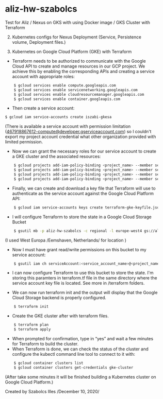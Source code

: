 # aliz-hw-szabolcs
Test for Aliz / Nexus on GKS with using Docker image / GKS Cluster with Terraform

2. Kubernetes configs for Nexus Deployment
(Service, Persistence volume, Deployment files.)

3. Kubernetes on Google Cloud Platform (GKE) with Terraform

- Terraform needs to be authorized to communicate with the Google Cloud API to create and manage resources in our GCP project. We achieve this by enabling the corresponding APIs and creating a service account with appropriate roles:

```bash
    $ gcloud services enable compute.googleapis.com
    $ gcloud services enable servicenetworking.googleapis.com
    $ gcloud services enable cloudresourcemanager.googleapis.com
    $ gcloud services enable container.googleapis.com
```
- Then create a service account:
```bash
$ gcloud iam service-accounts create iszabi-gkesa
```

(There is available a service account with permission limitation (467918867612-compute@developer.gserviceaccount.com) so I couldn't export my project account credential what other organization provided with limited permission.

- Now we can grant the necessary roles for our service account to create a GKE cluster and the associated resources:

```bash
    $ gcloud projects add-iam-policy-binding <project_name> --member serviceAccount:<service_account_name>@<project_name>.iam.gserviceaccount.com --role roles/container.admin
    $ gcloud projects add-iam-policy-binding <project_name> --member serviceAccount:<service_account_name>@<project_name>.iam.gserviceaccount.com --role roles/compute.admin
    $ gcloud projects add-iam-policy-binding <project_name> --member serviceAccount:<service_account_name>@<project_name>.iam.gserviceaccount.com --role roles/iam.serviceAccountUser
    $ gcloud projects add-iam-policy-binding <project_name> --member serviceAccount:<service_account_name>@<project_name>.iam.gserviceaccount.com --role roles/resourcemanager.projectIamAdmin
```

- Finally, we can create and download a key file that Terraform will use to authenticate as the service account against the Google Cloud Platform API:

```bash
    $ gcloud iam service-accounts keys create terraform-gke-keyfile.json --iam-account=<service_account_name>@<project_name>.iam.gserviceaccount.com
```
 - I will configure Terraform to store the state in a Google Cloud Storage Bucket
```bash
    $ gsutil mb -p aliz-hw-szabolcs -c regional -l europe-west4 gs://aliz-hw-szabolcs-bucket-1/
```
  (I used West Europa /Eemshaven, Netherlands/ for location )

 - Now I must have grant read/write permissions on this bucket to my service account:
```bash    
    $ gsutil iam ch serviceAccount:<service_account_name>@<project_name>.iam.gserviceaccount.com:legacyBucketWriter gs://<bucket_name>/
```
 - I can now configure Terraform to use this bucket to store the state. I'm storing this paramters in terraform.tf file in the same directory where the service account key file is located. See more in /terraform folders.

 - We can now run terraform init and the output will display that the Google Cloud Storage backend is properly configured.
```bash  
    $ terraform init 
```
 - Create the GKE cluster after with terraform files.
```bash
    $ terraform plan
    $ terraform apply
```
- When prompted for confirmation, type in “yes” and wait a few minutes for Terraform to build the cluster.
- When Terraform is done, we can check the status of the cluster and configure the kubectl command line tool to connect to it with:

```bash
    $ gcloud container clusters list
    $ gcloud container clusters get-credentials gke-cluster
```

(After take some minutes it will be finished building a Kubernetes cluster on Google Cloud Platform.)

Created by Szabolcs Illes /December 10, 2020/